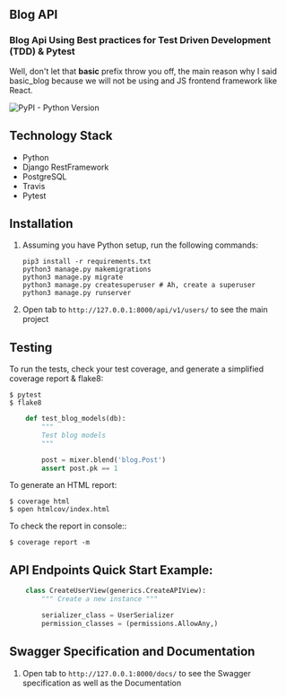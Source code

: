 ## Blog API

### Blog Api Using Best practices for Test Driven Development (TDD) & Pytest

Well, don't let that **basic** prefix throw you off, the main reason why I said basic_blog because we will not be using and JS frontend framework like React.

![PyPI - Python Version](https://img.shields.io/pypi/pyversions/Django.svg)

## Technology Stack

- Python
- Django RestFramework
- PostgreSQL
- Travis
- Pytest

## Installation

1. Assuming you have Python setup, run the following commands:

   ```
   pip3 install -r requirements.txt
   python3 manage.py makemigrations
   python3 manage.py migrate
   python3 manage.py createsuperuser # Ah, create a superuser
   python3 manage.py runserver
   ```

2. Open tab to `http://127.0.0.1:8000/api/v1/users/` to see the main project

## Testing

To run the tests, check your test coverage, and generate a simplified coverage report & flake8:

    $ pytest
    $ flake8

```python
    def test_blog_models(db):
        """
        Test blog models
        """

        post = mixer.blend('blog.Post')
        assert post.pk == 1

```

To generate an HTML report:

    $ coverage html
    $ open htmlcov/index.html

To check the report in console::

    $ coverage report -m

## API Endpoints Quick Start Example:

```python
    class CreateUserView(generics.CreateAPIView):
        """ Create a new instance """

        serializer_class = UserSerializer
        permission_classes = (permissions.AllowAny,)
```

## Swagger Specification and Documentation

1. Open tab to `http://127.0.0.1:8000/docs/` to see the Swagger specification as well as the Documentation
